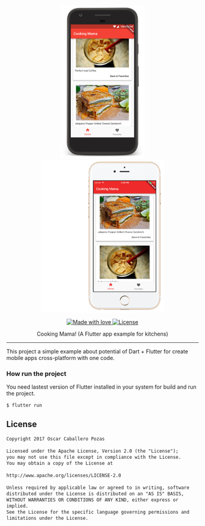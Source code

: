 <p align="center">
    <img src="art/pixel.png" height="403px">
    <img src="art/iphone.png" height="400px">
</p>

<p align="center">
  <a href="#">
    <img src="https://img.shields.io/badge/made%20with-love-E760A4.svg" alt="Made with love">
  </a>
  <a href="https://opensource.org/licenses/Apache-2.0" target="_blank">
    <img src="https://img.shields.io/hexpm/l/plug.svg" alt="License">
  </a>
</p>

<p align="center">
Cooking Mama! (A Flutter app example for kitchens)
</p>

-------

This project a simple example about potential of Dart + Flutter for create mobile apps cross-platform with one code.

### How run the project

You need lastest version of Flutter installed in your system for build and run the project.

```shell
$ flutter run
```

License
-------

```
Copyright 2017 Oscar Caballero Pozas

Licensed under the Apache License, Version 2.0 (the "License");
you may not use this file except in compliance with the License.
You may obtain a copy of the License at

http://www.apache.org/licenses/LICENSE-2.0

Unless required by applicable law or agreed to in writing, software
distributed under the License is distributed on an "AS IS" BASIS,
WITHOUT WARRANTIES OR CONDITIONS OF ANY KIND, either express or implied.
See the License for the specific language governing permissions and
limitations under the License.
```
